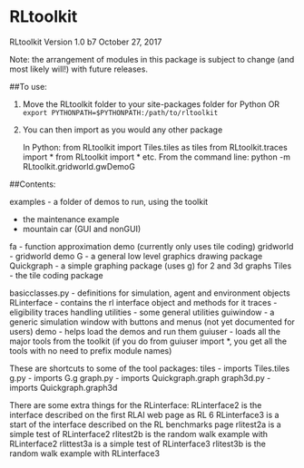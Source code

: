 # RLtoolkit
RLtoolkit   Version 1.0 b7  October 27, 2017

Note: the arrangement of modules in this package is subject to change (and most likely will!) with future releases.


##To use:
1. Move the RLtoolkit folder to your site-packages folder for Python
                               OR
   `export PYTHONPATH=$PYTHONPATH:/path/to/rltoolkit`

2. You can then import as you would any other package

    In Python:
        from RLtoolkit import Tiles.tiles as tiles
            from RLtoolkit.traces import *
            from RLtoolkit import *
            etc.
    From the command line:
        python -m RLtoolkit.gridworld.gwDemoG


##Contents:

examples - a folder of demos to run, using the toolkit
  - the maintenance example
  - mountain car (GUI and nonGUI)
   
fa - function approximation demo
   (currently only uses tile coding)
gridworld - gridworld demo
G - a general low level graphics drawing package
Quickgraph - a simple graphing package (uses g) for 2 and 3d graphs
Tiles - the tile coding package

basicclasses.py - definitions for simulation, agent and environment objects
RLinterface - contains the rl interface object and methods for it
traces - eligibility traces handling
utilities - some general utilities
guiwindow - a generic simulation window with buttons and menus
   (not yet documented for users)
demo - helps load the demos and run them
guiuser - loads all the major tools from the toolkit
  (if you do from guiuser import *, you get all the tools with no need to
   prefix module names)

These are shortcuts to some of the tool packages:
tiles - imports Tiles.tiles
g.py - imports G.g
graph.py - imports Quickgraph.graph
graph3d.py - imports Quickgraph.graph3d

There are some extra things for the RLinterface:
RLinterface2 is the interface described on the first RLAI web page as RL 6
RLinterface3 is a start of the interface described on the RL benchmarks page
rlitest2a is a simple test of RLinterface2
rlitest2b is the random walk example with RLinterface2
rlittest3a is a simple test of RLinterface3
rlitest3b is the random walk example with RLinterface3
